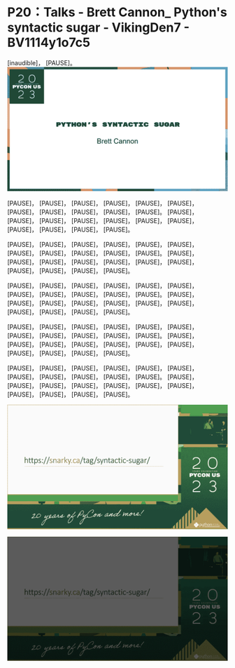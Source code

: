 # P20：Talks - Brett Cannon_ Python's syntactic sugar - VikingDen7 - BV1114y1o7c5

 [inaudible]， [PAUSE]。
![](img/6b0adf760684da4f41732b95905a2534_1.png)

 [PAUSE]， [PAUSE]， [PAUSE]， [PAUSE]， [PAUSE]， [PAUSE]， [PAUSE]， [PAUSE]， [PAUSE]， [PAUSE]， [PAUSE]。 [PAUSE]， [PAUSE]， [PAUSE]， [PAUSE]， [PAUSE]， [PAUSE]， [PAUSE]， [PAUSE]， [PAUSE]， [PAUSE]， [PAUSE]。

 [PAUSE]， [PAUSE]， [PAUSE]， [PAUSE]， [PAUSE]， [PAUSE]， [PAUSE]， [PAUSE]， [PAUSE]， [PAUSE]， [PAUSE]。 [PAUSE]， [PAUSE]， [PAUSE]， [PAUSE]， [PAUSE]， [PAUSE]， [PAUSE]， [PAUSE]， [PAUSE]， [PAUSE]， [PAUSE]。

 [PAUSE]， [PAUSE]， [PAUSE]， [PAUSE]， [PAUSE]， [PAUSE]， [PAUSE]， [PAUSE]， [PAUSE]， [PAUSE]， [PAUSE]。 [PAUSE]， [PAUSE]， [PAUSE]， [PAUSE]， [PAUSE]， [PAUSE]， [PAUSE]， [PAUSE]， [PAUSE]， [PAUSE]， [PAUSE]。

 [PAUSE]， [PAUSE]， [PAUSE]， [PAUSE]， [PAUSE]， [PAUSE]， [PAUSE]， [PAUSE]， [PAUSE]， [PAUSE]， [PAUSE]。 [PAUSE]， [PAUSE]， [PAUSE]， [PAUSE]， [PAUSE]， [PAUSE]， [PAUSE]， [PAUSE]， [PAUSE]， [PAUSE]， [PAUSE]。

 [PAUSE]， [PAUSE]， [PAUSE]， [PAUSE]， [PAUSE]， [PAUSE]， [PAUSE]， [PAUSE]， [PAUSE]， [PAUSE]， [PAUSE]。 [PAUSE]， [PAUSE]， [PAUSE]， [PAUSE]， [PAUSE]， [PAUSE]， [PAUSE]， [PAUSE]， [PAUSE]， [PAUSE]， [PAUSE]。



![](img/6b0adf760684da4f41732b95905a2534_3.png)

![](img/6b0adf760684da4f41732b95905a2534_4.png)